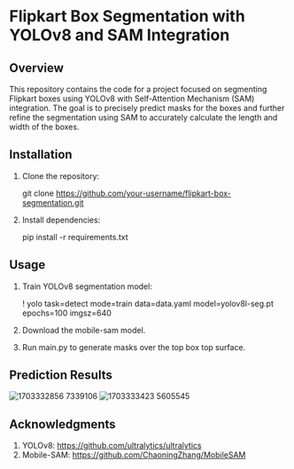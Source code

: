# Flipkart Box Segmentation with YOLOv8 and SAM Integration

## Overview

This repository contains the code for a project focused on segmenting Flipkart boxes using YOLOv8 with Self-Attention Mechanism (SAM) integration. The goal is to precisely predict masks for the boxes and further refine the segmentation using SAM to accurately calculate the length and width of the boxes.

## Installation
1. Clone the repository:

   git clone https://github.com/your-username/flipkart-box-segmentation.git

2. Install dependencies:

   pip install -r requirements.txt

## Usage
1. Train YOLOv8 segmentation model:

   ! yolo task=detect mode=train data=data.yaml model=yolov8l-seg.pt epochs=100 imgsz=640

2. Download the mobile-sam model.

3. Run main.py to generate masks over the top box top surface.
   

## Prediction Results 

![1703332856 7339106](https://github.com/a-r-p-i-t/neometry/assets/99071325/6c871434-9c84-4937-8348-b2c3a97ad718)
![1703333423 5605545](https://github.com/a-r-p-i-t/neometry/assets/99071325/298e42f8-8bc0-45cf-8509-601d80c6c962)

## Acknowledgments

1. YOLOv8: https://github.com/ultralytics/ultralytics
2. Mobile-SAM: https://github.com/ChaoningZhang/MobileSAM
   


      

